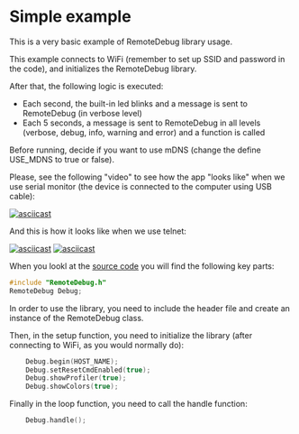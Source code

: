 # Simple example

This is a very basic example of RemoteDebug library usage.

This example connects to WiFi (remember to set up SSID and password in the code), and initializes the RemoteDebug library.

After that, the following logic is executed:

- Each second, the built-in led blinks and a message is sent to RemoteDebug (in verbose level)
- Each 5 seconds, a message is sent to RemoteDebug in all levels (verbose, debug, info, warning and error) and a function is called

Before running, decide if you want to use mDNS (change the define USE_MDNS to true or false).

Please, see the following "video" to see how the app "looks like" when we use serial monitor (the device is connected to the computer using USB cable):

[![asciicast](https://asciinema.org/a/587829.png)](https://asciinema.org/a/587829)

And this is how it looks like when we use telnet:

[![asciicast](https://asciinema.org/a/587830.svg)](https://asciinema.org/a/587830) [![asciicast](https://asciinema.org/a/587831.svg)](https://asciinema.org/a/587831)

When you lookl at the [source code]((./examples/simple/simple.ino)) you will find the following key parts:

```cpp
#include "RemoteDebug.h"
RemoteDebug Debug;
```

In order to use the library, you need to include the header file and create an instance of the RemoteDebug class.

Then, in the setup function, you need to initialize the library (after connecting to WiFi, as you would normally do):

```cpp
    Debug.begin(HOST_NAME);
    Debug.setResetCmdEnabled(true);
    Debug.showProfiler(true);
    Debug.showColors(true);
```

Finally in the loop function, you need to call the handle function:

```cpp
    Debug.handle();
```
